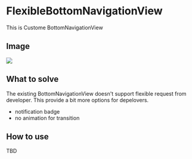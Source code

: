 # FlexibleBottomNavigationView

This is Custome BottomNavigationView

## Image

<img src="https://github.com/neonankiti/FlexibleBottomNavigationView/blob/master/app/src/main/res/image/sceen_shot.gif" />


## What to solve

The existing BottomNavigationView doesn't support flexible request from developer.
This provide a bit more options for depelovers.

- notification badge 
- no animation for transition

## How to use

TBD
